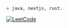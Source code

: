 ```
⟡ java, nextjs, rust.
```
[![LeetCode](https://img.shields.io/badge/LeetCode-000000?logo=LeetCode&logoColor=#d16c06)](https://leetcode.com/u/cifty/)
